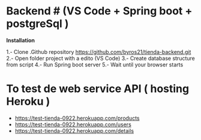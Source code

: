 
# Backend # (VS Code + Spring boot + postgreSql )

**Installation**

1.- Clone .Github repository https://github.com/byros21/tienda-backend.git
2.- Open folder project with a edito (VS Code)
3.- Create database structure from script 
4.- Run Spring boot server
5.- Wait until your browser starts

# To test de web service API ( hosting Heroku )
* https://test-tienda-0922.herokuapp.com/products
* https://test-tienda-0922.herokuapp.com/users
* https://test-tienda-0922.herokuapp.com/details
